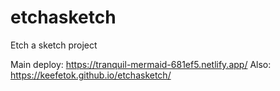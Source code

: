 # etchasketch
Etch a sketch project 


Main deploy: https://tranquil-mermaid-681ef5.netlify.app/
Also: https://keefetok.github.io/etchasketch/
